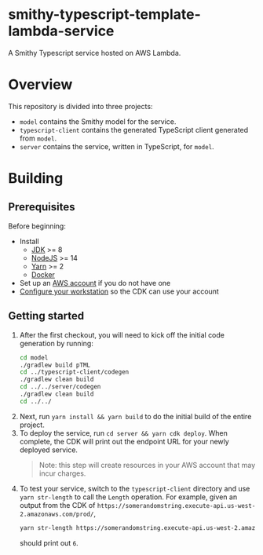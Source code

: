 # smithy-typescript-template-lambda-service
A Smithy Typescript service hosted on AWS Lambda.

# Overview

This repository is divided into three projects:

- `model` contains the Smithy model for the service.
- `typescript-client` contains the generated TypeScript client generated from `model`.
- `server` contains the service, written in TypeScript, for `model`.

# Building

## Prerequisites

Before beginning:
- Install
    - [JDK](https://aws.amazon.com/corretto/) >= 8
    - [NodeJS](https://nodejs.org/en/download/) >= 14
    - [Yarn](https://yarnpkg.com/getting-started/install) >= 2
    - [Docker](https://docs.docker.com/get-docker/) 
- Set up an [AWS account](https://portal.aws.amazon.com/billing/signup) if you do not have one
- [Configure your workstation](https://docs.aws.amazon.com/cdk/latest/guide/getting_started.html#getting_started_prerequisites)
  so the CDK can use your account

## Getting started

1. After the first checkout, you will need to kick off the initial code generation by running:
    ```bash
    cd model
    ./gradlew build pTML
    cd ../typescript-client/codegen
    ./gradlew clean build
    cd ../../server/codegen
    ./gradlew clean build
    cd ../../
    ```
2. Next, run `yarn install && yarn build` to do the initial build of the entire project.
3. To deploy the service, run `cd server && yarn cdk deploy`. When complete, the CDK will print out the endpoint URL
   for your newly deployed service.
   >   Note: this step will create resources in your AWS account that may incur charges.
4. To test your service, switch to the `typescript-client` directory and use `yarn str-length` to call the `Length`
   operation. For example, given an output from the CDK of 
   `https://somerandomstring.execute-api.us-west-2.amazonaws.com/prod/`,
   ```bash
   yarn str-length https://somerandomstring.execute-api.us-west-2.amazonaws.com/prod/ foobar
   ```
   should print out `6`.
